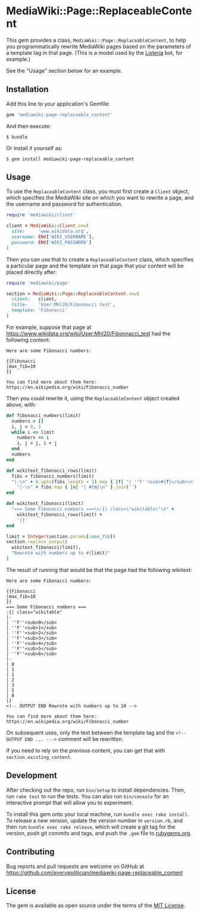 # MediaWiki::Page::ReplaceableContent

This gem provides a class,
`MediaWiki::Page::ReplaceableContent`, to help you
programmatically rewrite MediaWiki pages based on the parameters
of a template tag in that page. (This is a model used by the
[Listeria](https://tools.wmflabs.org/listeria/) bot, for
example.)

See the "Usage" section below for an example.

## Installation

Add this line to your application's Gemfile:

```ruby
gem 'mediawiki-page-replaceable_content'
```

And then execute:

    $ bundle

Or install it yourself as:

    $ gem install mediawiki-page-replaceable_content

## Usage

To use the `ReplaceableContent` class, you must first create a
`Client` object, which specifies the MediaWiki site on which you
want to rewrite a page, and the username and password for
authentication.

```ruby
require 'mediawiki/client'

client = MediaWiki::Client.new(
  site:     'www.wikidata.org',
  username: ENV['WIKI_USERNAME'],
  password: ENV['WIKI_PASSWORD']
)
```

Then you can use that to create a `ReplaceableContent` class,
which specifies a particular page and the template on that page
that your content will be placed directly after:

```ruby
require 'mediawiki/page'

section = MediaWiki::Page::ReplaceableContent.new(
  client:   client,
  title:    'User:Mhl20/Fibonnacci test',
  template: 'Fibonacci'
)
```

For example, suppose that page at
https://www.wikidata.org/wiki/User:Mhl20/Fibonnacci_test had the
following content:

```
Here are some Fibonacci numbers:

{{Fibonacci
|max_fib=10
}}

You can find more about them here:
https://en.wikipedia.org/wiki/Fibonacci_number
```

Then you could rewrite it, using the `ReplaceableContent` object
created above, with:

```ruby
def fibonacci_numbers(limit)
  numbers = []
  i, j = 0, 1
  while i <= limit
    numbers << i
    i, j = j, i + j
  end
  numbers
end

def wikitext_fibonacci_rows(limit)
  fibs = fibonacci_numbers(limit)
  "|-\n" + 0.upto(fibs.length - 1).map { |f| "| ''F''<sub>#{f}</sub>\n" }.join('') +
    "|-\n" + fibs.map { |n| "| #{n}\n" }.join('')
end

def wikitext_fibonacci(limit)
  "=== Some Fibonacci numbers ===\n:{| class=\"wikitable\"\n" +
    wikitext_fibonacci_rows(limit) +
    '|}'
end

limit = Integer(section.params[:max_fib])
section.replace_output(
  wikitext_fibonacci(limit),
  "Rewrote with numbers up to #{limit}"
)
```

The result of running that would be that the page had the
following wikitext:

```
Here are some Fibonacci numbers:

{{Fibonacci
|max_fib=10
}}
=== Some Fibonacci numbers ===
:{| class="wikitable"
|-
| ''F''<sub>0</sub>
| ''F''<sub>1</sub>
| ''F''<sub>2</sub>
| ''F''<sub>3</sub>
| ''F''<sub>4</sub>
| ''F''<sub>5</sub>
| ''F''<sub>6</sub>
|-
| 0
| 1
| 1
| 2
| 3
| 5
| 8
|}
<!-- OUTPUT END Rewrote with numbers up to 10 -->

You can find more about them here:
https://en.wikipedia.org/wiki/Fibonacci_number
```

On subsequent uses, only the text between the template tag and
the `<!-- OUTPUT END ... --->` comment will be rewritten.

If you need to rely on the previous content, you can get that
with `section.existing_content`.

## Development

After checking out the repo, run `bin/setup` to install dependencies. Then, run `rake test` to run the tests. You can also run `bin/console` for an interactive prompt that will allow you to experiment.

To install this gem onto your local machine, run `bundle exec rake install`. To release a new version, update the version number in `version.rb`, and then run `bundle exec rake release`, which will create a git tag for the version, push git commits and tags, and push the `.gem` file to [rubygems.org](https://rubygems.org).

## Contributing

Bug reports and pull requests are welcome on GitHub at https://github.com/everypolitician/mediawiki-page-replaceable_content

## License

The gem is available as open source under the terms of the [MIT License](http://opensource.org/licenses/MIT).
